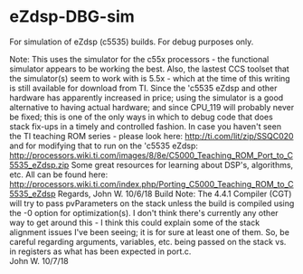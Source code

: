 # eZdsp-DBG-sim
For simulation of eZdsp (c5535) builds.  For debug purposes only.

Note:  This uses the simulator for the c55x processors - the functional simulator appears to be working the best.
Also, the lastest CCS toolset that the simulator(s) seem to work with is 5.5x - which at the time of this writing
is still available for download from TI.  Since the 'c5535 eZdsp and other hardware has apparently increased in price;
using the simulator is a good alternative to having actual hardware; and since CPU_119 will probably never be fixed;
this is one of the only ways in which to debug code that does stack fix-ups in a timely and controlled fashion.
In case you haven't seen the TI teaching ROM series - please look here: http://ti.com/lit/zip/SSQC020 and for modifying
that to run on the 'c5535 eZdsp:  http://processors.wiki.ti.com/images/8/8e/C5000_Teaching_ROM_Port_to_C5535_eZdsp.zip
Some great resources for learning about DSP's, algorithms, etc.  All can be found here:  
http://processors.wiki.ti.com/index.php/Porting_C5000_Teaching_ROM_to_C5535_eZdsp
Regards,
John W.
10/6/18
Build Note:  The 4.4.1 Compiler (CGT) will try to pass pvParameters on the stack unless the build is compiled using the -0 option for optimization(s).
I don't think there's currently any other way to get around this - I think this could explain some of the stack alignment issues I've been seeing; it 
is for sure at least one of them.  So, be careful regarding arguments, variables, etc. being passed on the stack vs. in registers as what has been expected
in port.c.  
John W.
10/7/18

